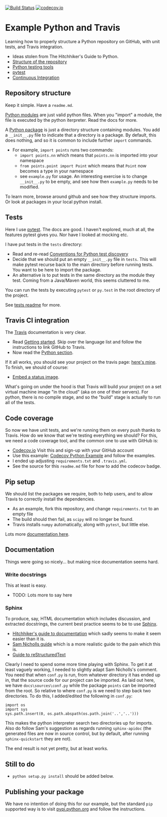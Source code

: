 [![Build Status](https://travis-ci.org/MatthewDaws/ExamplePythonTravis.svg?branch=master)](https://travis-ci.org/MatthewDaws/ExamplePythonTravis) 
[![codecov.io](https://codecov.io/github/MatthewDaws/ExamplePythonTravis/coverage.svg?branch=master)](https://codecov.io/github/MatthewDaws/ExamplePythonTravis)

# Example Python and Travis #

Learning how to properly structure a Python repository on GitHub, with unit tests, and Travis integration.

   - Ideas stolen from The Hitchhiker's Guide to Python.
   - [Structure of the repository](http://docs.python-guide.org/en/latest/writing/structure/#structure-of-the-repository)
   - [Python testing tools](http://docs.python-guide.org/en/latest/writing/tests/#tools)
   - [pytest](http://pythontesting.net/framework/pytest/pytest-introduction/)
   - [Continuous Integration](http://docs.python-guide.org/en/latest/scenarios/ci/)


## Repository structure

Keep it simple.  Have a `readme.md`.

[Python modules](https://docs.python.org/3/tutorial/modules.html) are just valid python files.  When you "import" a module, the file is executed by the python iterpreter.  Read the docs for more.

A [Python package](https://docs.python.org/3/tutorial/modules.html#packages) is just a directory structure containing modules.  You add a `__init__.py` file to indicate that a directory is a package.  By default, this does nothing, and so it is common to include further `import` commands.

   - For example, `import points` runs two commands:
      - `import points.nn` which means that `points.nn` is imported into your namespace
      - `from points.point import Point` which means that `Point` now becomes a type in your namespace
      - see `example.py` for usage.  An interesting exercise is to change `__init__.py` to be empty, and see how then `example.py` needs to be modified.
   
To learn more, browse around github and see how they structure imports.  Or look at packages in your local python install.


## Tests

Here I use [pytest](http://doc.pytest.org/en/latest/).  The docs are good.  I haven't explored, much at all, the features pytest gives you.  Nor have I looked at mocking etc.

I have put tests in the `tests` directory:

   - Read and re-read [Conventions for Python test discovery](http://doc.pytest.org/en/latest/goodpractices.html#conventions-for-python-test-discovery)
   - Decide that we should put an empty `__init__.py` file in `tests`.  This will make pytest recurse back to the main directory before running tests.  You want to be here to import the package.
   - An alternative is to put tests in the same directory as the module they test.  Coming from a Java/Maven world, this seems cluttered to me.

You can run the tests by executing `pytest` or `py.test` in the root directory of the project.

See [tests readme](tests\readme.md) for more.


## Travis CI integration

The [Travis](https://travis-ci.org/) documentation is very clear.

   - Read [Getting started](https://docs.travis-ci.com/user/getting-started/).  Skip over the language list and follow the instructions to link GitHub to Travis.
   - Now read the [Python section](https://docs.travis-ci.com/user/languages/python/).

If it all works, you should see your project on the travis page: [here's mine](https://travis-ci.org/MatthewDaws/ExamplePythonTravis).  To finish, we should of course:

   - [Embed a status image](https://docs.travis-ci.com/user/status-images/).

What's going on under the hood is that Travis will build your project on a set virtual machine image "in the cloud" (aka on one of their servers).  For python, there is no compile stage, and so the "build" stage is actually to run all of the tests.


## Code coverage

So now we have unit tests, and we're running them on every push thanks to Travis.  How do we know that we're testing everything we should?  For this, we need a code coverage tool, and the common one to use with GitHub is:

- [Codecov.io](https://codecov.io/)  Visit this and sign-up with your GitHub account
- Use this example: [Codecov Python Example](https://github.com/codecov/example-python) and follow the examples.
- I ended up adjusting `requirements.txt` and `.travis.yml`. 
- See the source for this `readme.md` file for how to add the codecov badge.


## Pip setup

We should list the packages we require, both to help users, and to allow Travis to correctly install the dependencies.

   - As an example, fork this repository, and change `requirements.txt` to an empty file
   - The build should then fail, as `scipy` will no longer be found.
   - Travis installs `numpy` automatically, along with `pytest`, but little else.

Lots more [documentation here](https://pip.pypa.io/en/stable/reference/pip_install/).


## Documentation

Things were going so nicely...  but making nice documentation seems hard.

### Write docstrings

This at least is easy.

- TODO: Lots more to say here

### Sphinx

To produce, say, HTML documentation which includes discussion, and extracted docstrings, the current best practice seems to be to use [Sphinx](http://www.sphinx-doc.org/en/stable/).

- [Hitchhiker's guide to documentation](http://docs.python-guide.org/en/latest/writing/documentation/) which sadly seems to make it seem easier than it is.
- [Sam Nicholls guide](https://samnicholls.net/2016/06/15/how-to-sphinx-readthedocs/) which is a more realistic guide to the pain which this is.
- [Guide to reStructuredText](http://www.sphinx-doc.org/en/stable/rest.html)

Clearly I need to spend some more time playing with Sphinx.  To get it at least vaguely working, I needed to slightly adapt Sam Nicholls's comment.  You need that when `conf.py` is run, from whatever directory it has ended up in, that the source code for our project can be imported.  As laid out here, we have `docs\sources\conf.py` while the package `points` can be imported from the root.  So relative to where `conf.py` is we need to step back two directories.  To do this, I added/edited the following in `conf.py`:

    import os
    import sys
    sys.path.insert(0, os.path.abspath(os.path.join('..','..')))

This makes the python interpreter search two directories up for imports.  Also do follow Sam's suggestion as regards running `sphinx-apidoc` (the generated files are now in source control, but by default, after running `sphinx-quickstart` they are not).

The end result is not yet pretty, but at least works.


## Still to do

   - `python setup.py install` should be added below.


## Publishing your package

We have no intention of doing this for our example, but the standard `pip` supported way is to visit [pypi.python.org](https://pypi.python.org/pypi) and follow the instructions.

